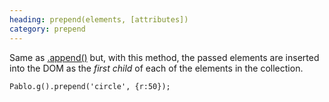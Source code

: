 ```yaml
--- 
heading: prepend(elements, [attributes])
category: prepend
---
```


Same as [.append()][append] but, with this method, the passed elements are inserted into the DOM as the _first child_ of each of the elements in the collection.

    Pablo.g().prepend('circle', {r:50});

[append]: /api/append/